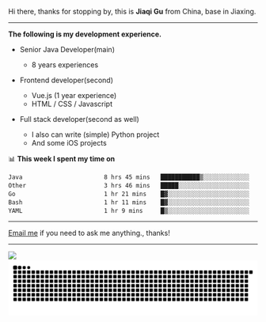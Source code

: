 Hi there, thanks for stopping by, this is **Jiaqi Gu** from China, base in Jiaxing.

---

**The following is my development experience.**

- Senior Java Developer(main)
  - 8 years experiences

- Frontend developer(second)
  - Vue.js (1 year experience)
  - HTML / CSS / Javascript
  
- Full stack developer(second as well)
  - I also can write (simple) Python project
  - And some iOS projects

📊 **This week I spent my time on**
<!--START_SECTION:waka-->

```txt
Java                       8 hrs 45 mins   ███████████▒░░░░░░░░░░░░░   45.60 %
Other                      3 hrs 46 mins   █████░░░░░░░░░░░░░░░░░░░░   19.64 %
Go                         1 hr 21 mins    █▓░░░░░░░░░░░░░░░░░░░░░░░   07.05 %
Bash                       1 hr 11 mins    █▓░░░░░░░░░░░░░░░░░░░░░░░   06.23 %
YAML                       1 hr 9 mins     █▒░░░░░░░░░░░░░░░░░░░░░░░   05.99 %
```

<!--END_SECTION:waka-->

---

[Email me](mailto:htk2klwgr@mozmail.com?subject=Hiring_from_GitHub) if you need to ask me anything., thanks!

---

![]( https://visitor-badge.glitch.me/badge?page_id=githubgujiaqi)
![]( https://github.com/droid-Q/droid-Q/raw/output/github-contribution-grid-snake.svg#gh-dark-mode-only)

